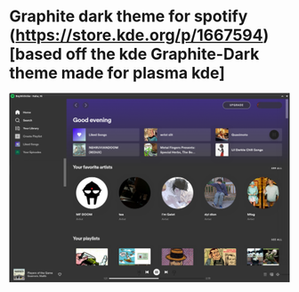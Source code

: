 # Graphite dark theme for spotify (https://store.kde.org/p/1667594)[based off the kde Graphite-Dark theme made for plasma kde]

![image](screenshot.png)
